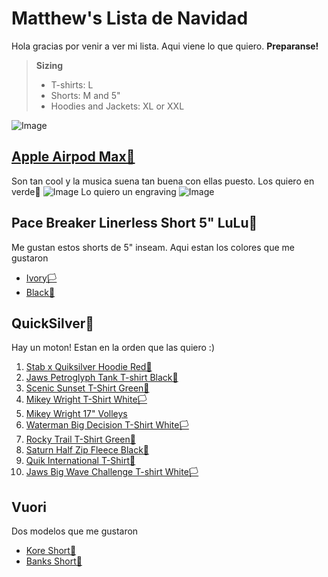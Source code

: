 # Matthew's Lista de Navidad

Hola gracias por venir a ver mi lista. Aqui viene lo que quiero. **Preparanse!**

> **Sizing**
> * T-shirts: L
> * Shorts: M and 5"
> * Hoodies and Jackets: XL or XXL

![Image](https://pbs.twimg.com/media/FHaqYG5WYAEVt7y.jpg:large)

## [Apple Airpod Max🐸](https://www.apple.com/shop/buy-airpods/airpods-max/green)
Son tan cool y la musica suena tan buena con ellas puesto. Los quiero en verde🐸
![Image](https://i.gyazo.com/c54ae18c9e274bbdb90d0fc0e2996f38.png)
Lo quiero un engraving
![Image](https://i.gyazo.com/254176e5eaea2e546275fb6e24ba9bf4.png)

## Pace Breaker Linerless Short 5" LuLu🍋
Me gustan estos shorts de 5" inseam. Aqui estan los colores que me gustaron

* [Ivory🏳️](https://shop.lululemon.com/p/men-shorts/Pace-Breaker-Short-5-Linerless/_/prod9930001?color=49844)
* [Black🏴](https://shop.lululemon.com/p/men-shorts/Pace-Breaker-Short-5-Linerless/_/prod9930001?color=0001)

## QuickSilver🌊
Hay un moton! Estan en la orden que las quiero :)
1. [Stab x Quiksilver Hoodie Red🚩](https://www.quiksilver.com/stab-x-quiksilver-hoodie-UQYFT03147.html?dwvar_UQYFT03147_color=rrg0&dwvar_UQYFT03147_size=l#cgid=men&start=96&sz=48&start=127&hitcount=1916)
2. [Jaws Petroglyph Tank T-shirt Black🏴](https://www.quiksilver.com/jaws-petroglyph-tank-t-shirt-195718948222.html)
3. [Scenic Sunset T-Shirt Green🐢](https://www.quiksilver.com/scenic-sunset-t-shirt-195718579457.html)
4. [Mikey Wright T-Shirt White🏳️](https://www.quiksilver.com/mikey-wright-t-shirt-195718545483.html)
5. [Mikey Wright 17" Volleys](https://www.quiksilver.com/mikey-wright-17%2522-volleys-195718552603.html)
6. [Waterman Big Decision T-Shirt White🏳️](https://www.quiksilver.com/waterman-big-decision-t-shirt-195718570140.html)
7. [Rocky Trail T-Shirt Green🐢](https://www.quiksilver.com/rocky-trail-t-shirt-195718715664.html)
8. [Saturn Half Zip Fleece Black🏴](https://www.quiksilver.com/saturn-half-zip-fleece-195718726967.html)
9. [Quik International T-Shirt🍊](https://www.quiksilver.com/quik-international-t-shirt-195718730858.html)
10. [Jaws Big Wave Challenge T-shirt White🏳️](https://www.quiksilver.com/jaws-big-wave-challenge-t-shirt-195718948123.html)

## Vuori
Dos modelos que me gustaron
* [Kore Short🏴](https://vuoriclothing.com/products/kore-short-5-black?queryId=4e93956e756b2ab6bb53693e1771fee9&index=us_products&objectId=6678247866471)
* [Banks Short🐆](https://vuoriclothing.com/products/banks-short-camel-lumen?queryId=4e93956e756b2ab6bb53693e1771fee9&index=us_products&objectId=6678248489063)



